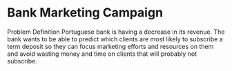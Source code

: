 # Bank Marketing Campaign
Problem Definition
Portuguese bank is having a decrease in its revenue. The bank wants to be able to predict which clients are most likely to subscribe a term deposit so they can focus marketing efforts and resources on them and avoid wasting money and time on clients that will probably not subscribe.